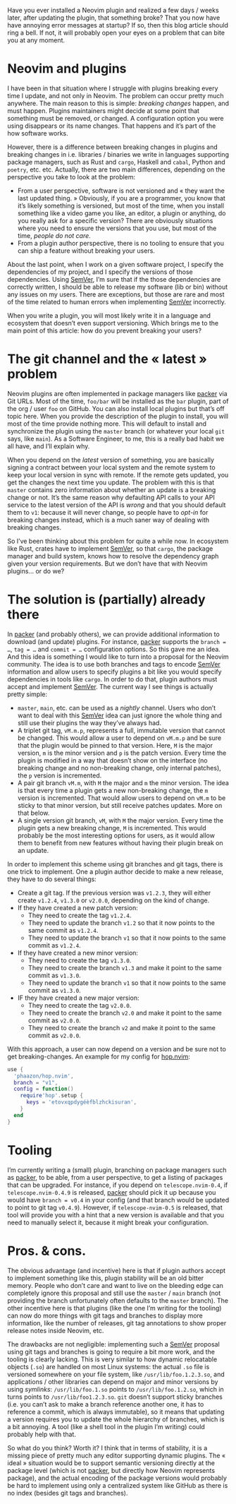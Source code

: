 Have you ever installed a Neovim plugin and realized a few days / weeks later, after updating the
plugin, that something broke? That you now have have annoying error messages at startup? If so, then
this blog article should ring a bell. If not, it will probably open your eyes on a problem that can
bite you at any moment.

# Neovim and plugins

I have been in that situation where I struggle with plugins breaking every time I update, and not
only in Neovim. The problem can occur pretty much anywhere. The main reason to this is simple:
_breaking changes_ happen, and must happen. Plugins maintainers might decide at some point that
something must be removed, or changed. A configuration option you were using disappears or its
name changes. That happens and it’s part of the how software works.

However, there is a difference between breaking changes in plugins and breaking changes in i.e.
libraries / binaries we write in languages supporting package managers, such as Rust and `cargo`,
Haskell and `cabal`, Python and `poetry`, etc. etc. Actually, there are two main differences,
depending on the perspective you take to look at the problem:

- From a user perspective, software is not versioned and « they want the last updated thing. »
  Obviously, if you are a programmer, you know that it’s likely something is versioned, but most
  of the time, when you install something like a video game you like, an editor, a plugin or
  anything, do you really ask for a specific version? There are obviously situations where you
  need to ensure the versions that you use, but most of the time, _people do not care_.
- From a plugin author perspective, there is no tooling to ensure that you can ship a feature
  without breaking your users.

About the last point, when I work on a given software project, I specify the dependencies of my
project, and I specify the versions of those dependencies. Using [SemVer], I’m sure that if the
those dependencies are correctly written, I should be able to release my software (lib or bin)
without any issues on my users. There are exceptions, but those are rare and most of the time
related to human errors when implementing [SemVer] incorrectly.

When you write a plugin, you will most likely write it in a language and ecosystem that doesn’t even
support versioning. Which brings me to the main point of this article: how do you prevent breaking
your users?

# The git channel and the « latest » problem

Neovim plugins are often implemented in package managers like
[packer] via Git URLs. Most of the time, `foo/bar` will be installed as the `bar` plugin, part of
the org / user `foo` on GitHub. You can also install local plugins but that’s off topic here. When
you provide the description of the plugin to install, you will most of the time provide nothing more.
This will default to install and synchronize the plugin using the `master` branch (or whatever your
local `git` says, like `main`). As a Software Engineer, to me, this is a really bad habit we all
have, and I’ll explain why.

When you depend on the _latest_ version of something, you are basically signing a contract between
your local system and the remote system to keep your local version in sync with remote. If the
remote gets updated, you get the changes the next time you update. The problem with this is that
`master` contains zero information about whether an update is a breaking change or not. It’s the
same reason why defaulting API calls to your API service to the latest version of the API is _wrong_
and that you should default them to `v1`: because it will never change, so people have to _opt-in_
for breaking changes instead, which is a much saner way of dealing with breaking changes.

So I’ve been thinking about this problem for quite a while now. In ecosystem like Rust, crates have
to implement [SemVer], so that `cargo`, the package manager and build system, knows how to resolve
the dependency graph given your version requirements. But we don’t have that with Neovim plugins… or
do we?

# The solution is (partially) already there

In [packer] (and probably others), we can provide additional information to download (and update)
plugins. For instance, [packer] supports the `branch = …`, `tag = …` and `commit = …` configuration
options. So this gave me an idea. And this idea is something I would like to turn into a proposal
for the Neovim community. The idea is to use both branches and tags to encode [SemVer] information
and allow users to specify plugins a bit like you would specify dependencies in tools like `cargo`.
In order to do that, plugin authors must accept and implement [SemVer]. The current way I see things
is actually pretty simple:

- `master`, `main`, etc. can be used as a _nightly_ channel. Users who don’t want to deal with this
  [SemVer] idea can just ignore the whole thing and still use their plugins the way they’ve always
  had.
- A triplet git tag, `vM.m.p`, represents a full, immutable version that cannot be changed. This
  would allow a user to depend on `vM.m.p` and be sure that the plugin would be pinned to that
  version. Here, `M` is the major version, `m` is the minor version and `p` is the patch version.
  Every time the plugin is modified in a way that doesn’t show on the interface (no breaking change
  and no non-breaking change, only internal patches), the `p` version is incremented.
- A pair git branch `vM.m`, with `M` the major and `m` the minor version. The idea is that every
  time a plugin gets a new non-breaking change, the `m` version is incremented. That would allow
  users to depend on `vM.m` to be sticky to that minor version, but still receive patches updates.
  More on that below.
- A single version git branch, `vM`, with `M` the major version. Every time the plugin gets a new
  breaking change, `M` is incremented. This would probably be the most interesting options for
  users, as it would allow them to benefit from new features without having their plugin break on an
  update.

In order to implement this scheme using git branches and git tags, there is one trick to implement.
One a plugin author decide to make a new release, they have to do several things:

- Create a git tag. If the previous version was `v1.2.3`, they will either create `v1.2.4`, `v1.3.0`
  or `v2.0.0`, depending on the kind of change.
- If they have created a new patch version:
  - They need to create the tag `v1.2.4`.
  - They need to update the branch `v1.2` so that it now points to the same commit as `v1.2.4`.
  - They need to update the branch `v1` so that it now points to the same commit as `v1.2.4`.
- If they have created a new minor version:
  - They need to create the tag `v1.3.0`.
  - They need to create the branch `v1.3` and make it point to the same commit as `v1.3.0`.
  - They need to update the branch `v1` so that it now points to the same commit as `v1.3.0`.
- IF they have created a new major version:
  - They need to create the tag `v2.0.0`.
  - They need to create the branch `v2.0` and make it point to the same commit as `v2.0.0`.
  - They need to create the branch `v2` and make it point to the same commit as `v2.0.0`.

With this approach, a user can now depend on a version and be sure not to get breaking-changes. An
example for my config for [hop.nvim]:

```lua
use {
  'phaazon/hop.nvim',
  branch = "v1",
  config = function()
    require'hop'.setup {
      keys = 'etovxqpdygéèfblzhckisuran',
    }
  end
}
```

# Tooling

I’m currently writing a (small) plugin, branching on package managers such as [packer], to be able,
from a user perspective, to get a listing of packages that can be upgraded. For instance, if you
depend on `telescope.nvim-0.4`, if `telescope.nvim-0.4.9` is released, [packer] should pick it up
because you would have `branch = v0.4` in your config (and that branch would be updated to point to
git tag `v0.4.9`). However, if `telescope-nvim-0.5` is released, that tool will provide you with a
hint that a new version is available and that you need to manually select it, because it might break
your configuration.

# Pros. & cons.

The obvious advantage (and incentive) here is that if plugin authors accept to implement something
like this, plugin stability will be an old bitter memory. People who don’t care and want to live on
the bleeding edge can completely ignore this proposal and still use the `master` / `main` branch
(not providing the branch unfortunately often defaults to the `master` branch). The other incentive
here is that plugins (like the one I’m writing for the tooling) can now do more things with git tags
and branches to display more information, like the number of releases, git tag annotations to show
proper release notes inside Neovim, etc.

The drawbacks are not negligible: implementing such a [SemVer] proposal using git tags and branches
is going to require a bit more work, and the tooling is clearly lacking. This is very similar to how
dynamic relocatable objects (`.so`) are handled on most Linux systems: the actual `.so` file is
versioned somewhere on your file system, like `/usr/lib/foo.1.2.3.so`, and applications / other
libraries can depend on major and minor versions by using _symlinks_: `/usr/lib/foo.1.so` points to
`/usr/lib/foo.1.2.so`, which in turns points to `/usr/lib/foo1.2.3.so`. `git` doesn’t support sticky
branches (i.e. you can’t ask to make a branch reference another one, it has to reference a commit,
which is always immutable), so it means that updating a version requires you to update the whole
hierarchy of branches, which is a bit annoying. A tool (like a shell tool in the plugin I’m writing)
could probably help with that.

So what do you think? Worth it? I think that in terms of stability, it is a missing piece of pretty
much any editor supporting dynamic plugins. The « ideal » situation would be to support semantic
versioning directly at the package level (which is not [packer], but directly how Neovim represents
package), and the actual encoding of the package versions would probably be hard to implement using
only a centralized system like GitHub as there is no index (besides git tags and branches).

[SemVer]: https://semver.org
[packer]: https://github.com/wbthomason/packer.nvim
[hop.nvim]: https://github.com/phaazon/hop.nvim

